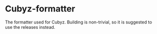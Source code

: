 # Cubyz-formatter
The formatter used for Cubyz. Building is non-trivial, so it is suggested to use the releases instead.
